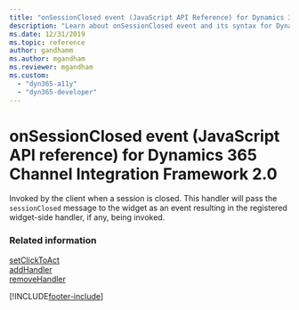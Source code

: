 ```yaml
---
title: "onSessionClosed event (JavaScript API Reference) for Dynamics 365 Channel Integration Framework 2.0 | MicrosoftDocs"
description: "Learn about onSessionClosed event and its syntax for Dynamics 365 Channel Integration Framework 2.0."
ms.date: 12/31/2019
ms.topic: reference
author: gandhamm
ms.author: mgandham
ms.reviewer: mgandham
ms.custom: 
  - "dyn365-a11y"
  - "dyn365-developer"
---
```


# onSessionClosed event (JavaScript API reference) for Dynamics 365 Channel Integration Framework 2.0

Invoked by the client when a session is closed. This handler will pass the `sessionClosed` message to the widget as an event resulting in the registered widget-side handler, if any, being invoked.

### Related information

[setClickToAct](../../../../v1/develop/reference/microsoft-ciframework/setClickToAct.md)<br />
[addHandler](../../../../v1/develop/reference/microsoft-ciframework/addHandler.md)<br />
[removeHandler](../../../../v1/develop/reference/microsoft-ciframework/removeHandler.md)


[!INCLUDE[footer-include](../../../../../includes/footer-banner.md)]
